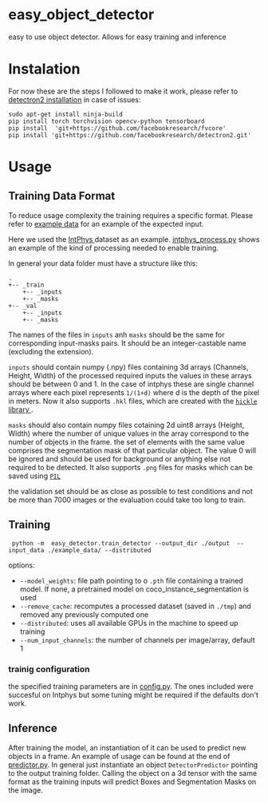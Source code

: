 # easy_object_detector

easy to use object detector. Allows for easy training and inference

# Instalation

For now these are the steps I followed to make it work, please refer to [detectron2 installation](https://github.com/facebookresearch/detectron2/blob/master/INSTALL.md) in case of issues:

```
sudo apt-get install ninja-build
pip install torch torchvision opencv-python tensorboard
pip install  'git+https://github.com/facebookresearch/fvcore'
pip install 'git+https://github.com/facebookresearch/detectron2.git'
```

# Usage

## Training Data Format

To reduce usage complexity the training requires a specific format. Please refer to [example data](example_data) for an example of the expected input.

Here we used the [ IntPhys ](intphys.com) dataset as an example. [intphys_process.py](data_processing/intphys_process.py) shows an example of the kind of processing needed to enable training.

In general your data folder must have a structure like this:

```
.
+-- _train
    +-- _inputs
    +-- _masks
+-- _val
    +-- _inputs
    +-- _masks    
```

The names of the files in `inputs` anh `masks` should be the same for corresponding input-masks pairs. It should be an integer-castable name (excluding the extension).

`inputs` should contain numpy (.npy) files containing 3d arrays (Channels, Height, Width) of the processed required inputs the values in these arrays should be between 0 and 1. In the case of intphys these are single channel arrays where each pixel represents `1/(1+d)` where d is the depth of the pixel in meters. Now it also supports `.hkl` files, which are created with the [ `hickle` library ](https://github.com/telegraphic/hickle). 

`masks` should also contain numpy files cotaining 2d uint8 arrays (Height, Width) where the number of unique values in the array correspond to the number of objects in the frame. the set of elements with the same value comprises the segmentation mask of that particular object. The value 0 will be ignored and should be used for background or anything else not required to be detected. It also supports `.png` files for masks which can be saved using [ `PIL` ](https://pillow.readthedocs.io/en/5.1.x/handbook/tutorial.html#tutorial)

 the validation set should be as close as possible to test conditions and not be more than 7000 images or the evaluation could take too long to train.
## Training

```
 python -m  easy_detector.train_detector --output_dir ./output  --input_data ./example_data/ --distributed
```

options:
- `--model_weights`: file path pointing to o `.pth` file containing a trained model. If none, a pretrained model on coco_instance_segmentation is used
- `--remove_cache`: recomputes a processed dataset (saved in `./tmp`) and removed any previously computed one
- `--distributed`: uses all available GPUs in the machine to speed up training
- `--num_input_channels`: the number of channels per image/array, default 1

### trainig configuration

the specified training parameters are in [config.py](easy_detector/config.py). The ones included were succesful on Intphys but some tuning might be required if the defaults don't work.

## Inference

After training the model, an instantiation of it can be used to predict new objects in a frame. An example of usage can be found at the end of [predictor.py](easy_detector/predictor.py). In general just instantiate an object `DetectorPredictor` pointing to the output training folder. Calling the object on a 3d tensor with the same format as the training inputs will predict Boxes and Segmentation Masks on the image.

 
